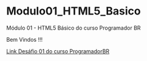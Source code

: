 # Modulo01_HTML5_Basico
 Módulo 01 - HTML5 Básico do curso Programador BR




<p>Bem Vindos !!!</p>

<a href="https://rooseveltpaixao.github.io/Modulo01_HTML5_Basico/Desafio/">Link Desáfio 01 do curso ProgramadorBR</a>
